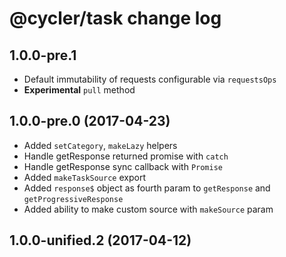 # @cycler/task change log

## 1.0.0-pre.1

- Default immutability of requests configurable via `requestsOps`
- **Experimental** `pull` method

## 1.0.0-pre.0 (2017-04-23)

- Added `setCategory`, `makeLazy` helpers
- Handle getResponse returned promise with `catch`
- Handle getResponse sync callback with `Promise`
- Added `makeTaskSource` export
- Added `response$` object as fourth param to `getResponse` and `getProgressiveResponse`
- Added ability to make custom source with `makeSource` param

## 1.0.0-unified.2 (2017-04-12)
